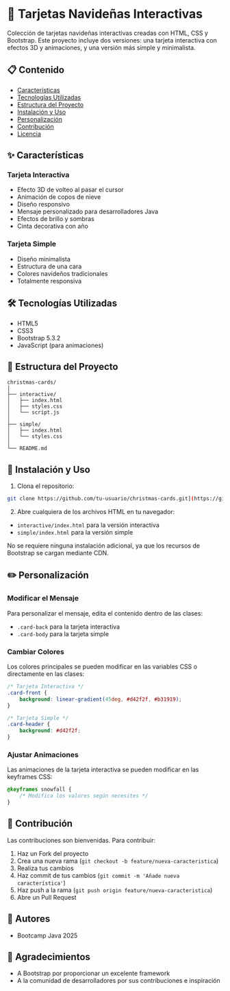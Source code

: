 # 🎄 Tarjetas Navideñas Interactivas

Colección de tarjetas navideñas interactivas creadas con HTML, CSS y Bootstrap. Este proyecto incluye dos versiones: una tarjeta interactiva con efectos 3D y animaciones, y una versión más simple y minimalista.

## 📋 Contenido

- [Características](#características)
- [Tecnologías Utilizadas](#tecnologías-utilizadas)
- [Estructura del Proyecto](#estructura-del-proyecto)
- [Instalación y Uso](#instalación-y-uso)
- [Personalización](#personalización)
- [Contribución](#contribución)
- [Licencia](#licencia)

## ✨ Características

### Tarjeta Interactiva
- Efecto 3D de volteo al pasar el cursor
- Animación de copos de nieve
- Diseño responsivo
- Mensaje personalizado para desarrolladores Java
- Efectos de brillo y sombras
- Cinta decorativa con año

### Tarjeta Simple
- Diseño minimalista
- Estructura de una cara
- Colores navideños tradicionales
- Totalmente responsiva

## 🛠️ Tecnologías Utilizadas

- HTML5
- CSS3
- Bootstrap 5.3.2
- JavaScript (para animaciones)

## 📁 Estructura del Proyecto

```
christmas-cards/
│
├── interactive/
│   ├── index.html
│   ├── styles.css
│   └── script.js
│
├── simple/
│   ├── index.html
│   └── styles.css
│
└── README.md
```

## 🚀 Instalación y Uso

1. Clona el repositorio:
```bash
git clone https://github.com/tu-usuario/christmas-cards.git](https://github.com/StudentNPD/tarjetaNavidad.git)
```

2. Abre cualquiera de los archivos HTML en tu navegador:
- `interactive/index.html` para la versión interactiva
- `simple/index.html` para la versión simple

No se requiere ninguna instalación adicional, ya que los recursos de Bootstrap se cargan mediante CDN.

## ✏️ Personalización

### Modificar el Mensaje
Para personalizar el mensaje, edita el contenido dentro de las clases:
- `.card-back` para la tarjeta interactiva
- `.card-body` para la tarjeta simple

### Cambiar Colores
Los colores principales se pueden modificar en las variables CSS o directamente en las clases:

```css
/* Tarjeta Interactiva */
.card-front {
    background: linear-gradient(45deg, #d42f2f, #b31919);
}

/* Tarjeta Simple */
.card-header {
    background: #d42f2f;
}
```

### Ajustar Animaciones
Las animaciones de la tarjeta interactiva se pueden modificar en las keyframes CSS:

```css
@keyframes snowfall {
    /* Modifica los valores según necesites */
}
```

## 🤝 Contribución

Las contribuciones son bienvenidas. Para contribuir:

1. Haz un Fork del proyecto
2. Crea una nueva rama (`git checkout -b feature/nueva-caracteristica`)
3. Realiza tus cambios
4. Haz commit de tus cambios (`git commit -m 'Añade nueva característica'`)
5. Haz push a la rama (`git push origin feature/nueva-caracteristica`)
6. Abre un Pull Request



## 👥 Autores

- Bootcamp Java 2025

## 🙏 Agradecimientos

- A Bootstrap por proporcionar un excelente framework
- A la comunidad de desarrolladores por sus contribuciones e inspiración

